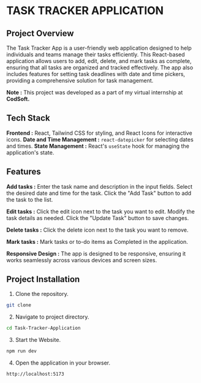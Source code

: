 # TASK TRACKER APPLICATION

## Project Overview

The Task Tracker App is a user-friendly web application designed to help individuals and teams manage their tasks efficiently. This React-based application allows users to add, edit, delete, and mark tasks as complete, ensuring that all tasks are organized and tracked effectively. The app also includes features for setting task deadlines with date and time pickers, providing a comprehensive solution for task management.

**Note :** This project was developed as a part of my virtual internship at **CodSoft.**

## Tech Stack

**Frontend :** React, Tailwind CSS for styling, and React Icons for interactive icons.
**Date and Time Management :** `react-datepicker` for selecting dates and times.
**State Management :** React's `useState` hook for managing the application's state.

## Features

**Add tasks :** Enter the task name and description in the input fields. Select the desired date and time for the task. Click the "Add Task" button to add the task to the list.

**Edit tasks :** Click the edit icon next to the task you want to edit. Modify the task details as needed. Click the "Update Task" button to save changes.

**Delete tasks :** Click the delete icon next to the task you want to remove.

**Mark tasks :** Mark tasks or to-do items as Completed in the application.

**Responsive Design :** The app is designed to be responsive, ensuring it works seamlessly across various devices and screen sizes.

## Project Installation

1. Clone the repository.
```bash
git clone
```

2. Navigate to project directory.
```bash
cd Task-Tracker-Application
```

3. Start the Website.
```bash
npm run dev
```

4. Open the application in your browser.
```bash
http://localhost:5173
```
